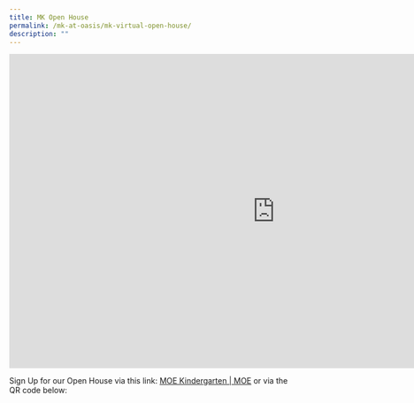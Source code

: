 ```yaml
---
title: MK Open House
permalink: /mk-at-oasis/mk-virtual-open-house/
description: ""
---
```

<iframe width="960" height="569" src="https://www.youtube.com/embed/pwxlZ1awwiI" title="YouTube video player" frameborder="0" allow="accelerometer; autoplay; clipboard-write; encrypted-media; gyroscope; picture-in-picture; web-share" allowfullscreen></iframe>

Sign Up for our Open House via this link: [MOE Kindergarten | MOE](https://www.moe.gov.sg/preschool/moe-kindergarten) or via the QR code below:

